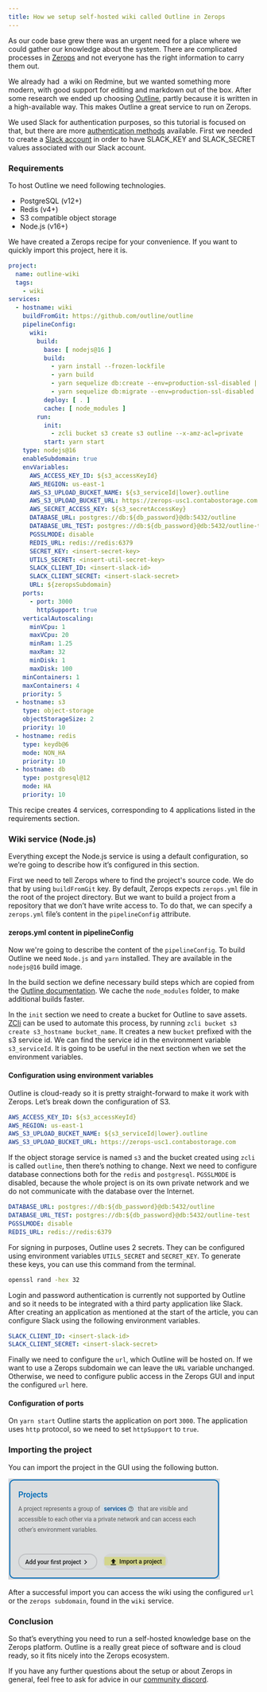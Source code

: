 ```yaml
---
title: How we setup self-hosted wiki called Outline in Zerops
---
```

As our code base grew there was an urgent need for a place where we could gather our knowledge about the system. There are complicated processes in [Zerops](https://contabo.com/en/zerops/) and not everyone has the right information to carry them out.

We already had  a wiki on Redmine, but we wanted something more modern, with good support for editing and markdown out of the box. After some research we ended up choosing [Outline](https://www.getoutline.com/), partly because it is written in a high-available way. This makes Outline a great service to run on Zerops.

We used Slack for authentication purposes, so this tutorial is focused on that, but there are more [authentication methods](https://app.getoutline.com/s/770a97da-13e5-401e-9f8a-37949c19f97e/doc/authentication-7ViKRmRY5o) available. First we needed to create a [Slack account](https://app.getoutline.com/s/770a97da-13e5-401e-9f8a-37949c19f97e/doc/slack-sgMujR8J9J) in order to have SLACK_KEY and SLACK_SECRET values associated with our Slack account.

### Requirements

To host Outline we need following technologies.

* PostgreSQL (v12+)
* Redis (v4+)
* S3 compatible object storage
* Node.js (v16+)

We have created a Zerops recipe for your convenience. If you want to quickly import this project, here it is.

```yaml
project:
  name: outline-wiki
  tags:
    - wiki
services:
  - hostname: wiki
    buildFromGit: https://github.com/outline/outline
    pipelineConfig:
      wiki:
        build:
          base: [ nodejs@16 ]
          build:
            - yarn install --frozen-lockfile
            - yarn build
            - yarn sequelize db:create --env=production-ssl-disabled || true #skip creating db if already created
            - yarn sequelize db:migrate --env=production-ssl-disabled
          deploy: [ . ]	
          cache: [ node_modules ]
        run:
          init: 
            - zcli bucket s3 create s3 outline --x-amz-acl=private
          start: yarn start
    type: nodejs@16
    enableSubdomain: true
    envVariables:
      AWS_ACCESS_KEY_ID: ${s3_accessKeyId}
      AWS_REGION: us-east-1
      AWS_S3_UPLOAD_BUCKET_NAME: ${s3_serviceId|lower}.outline
      AWS_S3_UPLOAD_BUCKET_URL: https://zerops-usc1.contabostorage.com
      AWS_SECRET_ACCESS_KEY: ${s3_secretAccessKey}
      DATABASE_URL: postgres://db:${db_password}@db:5432/outline
      DATABASE_URL_TEST: postgres://db:${db_password}@db:5432/outline-test
      PGSSLMODE: disable
      REDIS_URL: redis://redis:6379
      SECRET_KEY: <insert-secret-key>
      UTILS_SECRET: <insert-util-secret-key>
      SLACK_CLIENT_ID: <insert-slack-id>
      SLACK_CLIENT_SECRET: <insert-slack-secret>
      URL: ${zeropsSubdomain}
    ports:
      - port: 3000
        httpSupport: true
    verticalAutoscaling:
      minVCpu: 1
      maxVCpu: 20
      minRam: 1.25
      maxRam: 32
      minDisk: 1
      maxDisk: 100
    minContainers: 1
    maxContainers: 4
    priority: 5
  - hostname: s3
    type: object-storage
    objectStorageSize: 2
    priority: 10
  - hostname: redis
    type: keydb@6
    mode: NON_HA
    priority: 10
  - hostname: db
    type: postgresql@12
    mode: HA
    priority: 10
```

This recipe creates 4 services, corresponding to 4 applications listed in the requirements section.

### Wiki service (Node.js)

Everything except the Node.js service is using a default configuration, so we’re going to describe how it’s configured in this section.

First we need to tell Zerops where to find the project's source code. We do that by using `buildFromGit` key.  By default, Zerops expects `zerops.yml` file in the root of the project directory. But we want to build a project from a repository that we don’t have write access to. To do that, we can specify a `zerops.yml` file’s content in the `pipelineConfig` attribute.

#### zerops.yml content in pipelineConfig

Now we're going to describe the content of the `pipelineConfig`. To build Outline we need `Node.js` and `yarn` installed. They are available in the `nodejs@16` build image.

In the build section we define necessary build steps which are copied from the [Outline documentation](https://app.getoutline.com/s/770a97da-13e5-401e-9f8a-37949c19f97e/doc/from-source-BlBxrNzMIP#h-installation). We cache the `node_modules` folder, to make additional builds faster.

In the `init` section we need to create a bucket for Outline to save assets. [ZCli](github.com/zeropsio/zcli) can be used to automate this process, by running `zcli bucket s3 create s3_hostname bucket_name`. It creates a new `bucket` prefixed with the s3 service id. We can find the service id in the environment variable `s3_serviceId`. It is going to be useful in the next section when we set the environment variables.

#### Configuration using environment variables

Outline is cloud-ready so it is pretty straight-forward to make it work with Zerops. Let’s break down the configuration of S3.

```yaml
AWS_ACCESS_KEY_ID: ${s3_accessKeyId}
AWS_REGION: us-east-1
AWS_S3_UPLOAD_BUCKET_NAME: ${s3_serviceId|lower}.outline
AWS_S3_UPLOAD_BUCKET_URL: https://zerops-usc1.contabostorage.com
```

If the object storage service is named `s3` and the bucket created using `zcli` is called `outline`, then there’s nothing to change. Next we need to configure database connections both for the `redis` and `postgresql`. `PGSSLMODE` is disabled, because the whole project is on its own private network and we do not communicate with the database over the Internet.

```yaml
DATABASE_URL: postgres://db:${db_password}@db:5432/outline
DATABASE_URL_TEST: postgres://db:${db_password}@db:5432/outline-test
PGSSLMODE: disable
REDIS_URL: redis://redis:6379
```

For signing in purposes, Outline uses 2 secrets. They can be configured using environment variables `UTILS_SECRET` and `SECRET_KEY`. To generate these keys, you can use this command from the terminal.

```sh
openssl rand -hex 32
```

Login and password authentication is currently not supported by Outline and so it needs to be integrated with a third party application like Slack. After creating an application as mentioned at the start of the article, you can configure Slack using the following environment variables.

```yaml
SLACK_CLIENT_ID: <insert-slack-id>
SLACK_CLIENT_SECRET: <insert-slack-secret>
```

Finally we need to configure the `url`, which Outline will be hosted on. If we want to use a Zerops subdomain we can leave the `URL` variable unchanged. Otherwise, we need to configure public access in the Zerops GUI and input the configured `url` here.

#### Configuration of ports

On `yarn start` Outline starts the application on port `3000`. The application uses `http` protocol, so we need to set `httpSupport` to `true`.

### Importing the project

You can import the project in the GUI using the following button.

![import project](images/zerops-import-project.png)

After a successful import you can access the wiki using the configured `url` or the `zerops subdomain`, found in the `wiki` service.

### Conclusion

So that’s everything you need to run a self-hosted knowledge base on the Zerops platform. Outline is a really great piece of software and is cloud ready, so it fits nicely into the Zerops ecosystem.

If you have any further questions about the setup or about Zerops in general, feel free to ask for advice in our [community discord](https://discord.com/invite/WDvCZ54).
